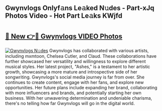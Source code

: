 ## Gwynvlogs Onlyf𝚊ns Le𝚊ked N𝚞des - Part-xJq Photos Video - Hot Part Le𝚊ks KWjfd

# <h2><a href="http://ab38044.deff.icu/?id=Gwynvlogs">🔗 New 👉🔴 Gwynvlogs VIDEO Photos</a></h2>

[![Gwynvlogs N𝚞des](https://i.imgur.com/rIISA9y.gif)](http://ab38044.deff.icu/?id=Gwynvlogs)
Gwynvlogs has collaborated with various artists, including mxmtoon, Chelsea Cutler, and Claud. These collaborations have further showcased her versatility and willingness to explore different musical styles. Her latest project, "Ashes," is a testament to her artistic growth, showcasing a more mature and introspective side of her songwriting. Gwynvlogs's social media journey is far from over. She continues to create content, engage with her fans, and explore new opportunities. Her future plans include expanding her brand, collaborating with more influencers and brands, and potentially starting her own business. With her unwavering determination and undeniable charisma, there's no telling how far Gwynvlogs will go in the digital world.
